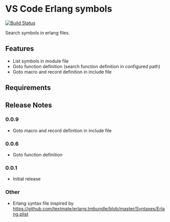# VS Code Erlang symbols
[![Build Status](https://travis-ci.com/decoda/erlang-symbols.svg?branch=master)](https://travis-ci.com/decoda/erlang-symbols)

Search symbols in erlang files.

## Features

* List symbols in module file
* Goto function definition (search function definition in configured path)
* Goto macro and record definition in include file

## Requirements

## Release Notes

### 0.0.9
* Goto macro and record definition in include file

### 0.0.6
* Goto function definition

### 0.0.1
* Initial release

### Other
* Erlang syntax file inspired by <https://github.com/textmate/erlang.tmbundle/blob/master/Syntaxes/Erlang.plist>
